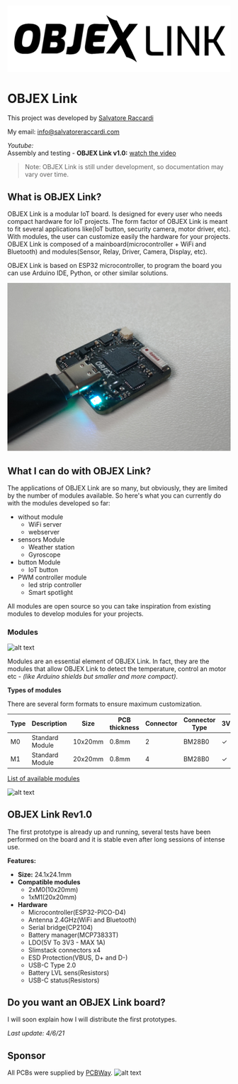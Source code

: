 ![alt text](https://github.com/salvatoreraccardi/OBJEX_LINK/blob/main/dir/OBJEX-LINK_logo.png)
# OBJEX Link 

This project was developed by [Salvatore Raccardi](https://www.instagram.com/salvatore.raccardi/)

My email: info@salvatoreraccardi.com  

*Youtube:* <br />
Assembly and testing - **OBJEX Link v1.0:** [watch the video](https://www.youtube.com/watch?v=_4CofqktS38)

> Note: OBJEX Link is still under development, so documentation may vary over time.

## What is OBJEX Link?
OBJEX Link is a modular IoT board. Is designed for every user who needs compact hardware for IoT projects. The form factor of OBJEX Link is meant to fit several applications like(IoT button, security camera, motor driver, etc). With modules, the user can customize easily the hardware for your projects. OBJEX Link is composed of a mainboard(microcontroller + WiFi and Bluetooth) and modules(Sensor, Relay, Driver, Camera, Display, etc).

OBJEX Link is based on ESP32 microcontroller, to program the board you can use Arduino IDE, Python, or other similar solutions.

![alt text](https://github.com/salvatoreraccardi/OBJEX_LINK/blob/main/dir/1.jpg)

## What I can do with OBJEX Link?
The applications of OBJEX Link are so many, but obviously, they are limited by the number of modules available. So here's what you can currently do with the modules developed so far:

+ without module
  + WiFi server 
  + webserver
+ sensors Module
  + Weather station
  + Gyroscope
+ button Module
  + IoT button
+ PWM controller module
  + led strip controller 
  + Smart spotlight

All modules are open source so you can take inspiration from existing modules to develop modules for your projects.

### Modules
![alt text](https://github.com/salvatoreraccardi/OBJEX_LINK/blob/main/dir/2.jpg)

Modules are an essential element of OBJEX Link. In fact, they are the modules that allow OBJEX Link to detect the temperature, control an motor etc - *(like Arduino shields but smaller and more compact)*.

**Types of modules**

There are several form formats to ensure maximum customization.

| Type | Description     | Size    | PCB thickness | Connector | Connector Type | 3V3 | 5V | A |
|------|-----------------|---------|---------------|-----------|----------------|-----|----|---|
| M0   | Standard Module | 10x20mm | 0.8mm         | 2         |  BM28B0              |  ✓   |  ✓  | 5 |
| M1   | Standard Module | 20x20mm | 0.8mm         | 4         |  BM28B0              |  ✓   |  ✓  | 5 |

[List of available modules](https://github.com/salvatoreraccardi/OBJEX_LINK/tree/main/Modules)

![alt text](https://github.com/salvatoreraccardi/OBJEX_LINK/blob/main/dir/3.jpg)

## OBJEX Link Rev1.0
The first prototype is already up and running, several tests have been performed on the board and it is stable even after long sessions of intense use.

**Features:**
- **Size:** 24.1x24.1mm
- **Compatible modules** 
  * 2xM0(10x20mm)
  * 1xM1(20x20mm)
- **Hardware**
  * Microcontroller(ESP32-PICO-D4)
  * Antenna 2.4GHz(WiFi and Bluetooth)
  * Serial bridge(CP2104)
  * Battery manager(MCP73833T)
  * LDO(5V To 3V3 - MAX 1A)
  * Slimstack connectors x4
  * ESD Protection(VBUS, D+ and D-)
  * USB-C Type 2.0
  * Battery LVL sens(Resistors)
  * USB-C status(Resistors)

## Do you want an OBJEX Link board?

I will soon explain how I will distribute the first prototypes.

*Last update: 4/6/21*

## Sponsor

All PCBs were supplied by [PCBWay](https://www.pcbway.com/).
![alt text](https://github.com/salvatoreraccardi/OBJEX_LINK/blob/main/dir/pcbway.png)
